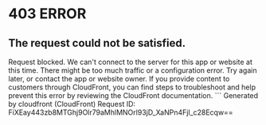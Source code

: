 # 403 ERROR

## The request could not be satisfied.

Request blocked. We can't connect to the server for this app or website at this time. There might be too much traffic or a configuration error. Try again later, or contact the app or website owner. If you provide content to customers through CloudFront, you can find steps to troubleshoot and help prevent this error by reviewing the CloudFront documentation. ```
Generated by cloudfront (CloudFront)
Request ID: FiXEay443zb8MTGhj9Olr79aMhlMNOrl93jD_XaNPn4Fjl_c28Ecqw==

```

